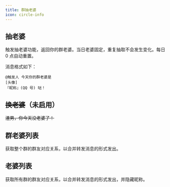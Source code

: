 ```yaml
---
title: 群抽老婆
icon: circle-info
---
```

## 抽老婆

触发抽老婆功能，返回你的群老婆。当日老婆固定，重复抽取不会发生变化。每日 0 点自动重置。

消息格式如下：

```消息:no-line-numbers
@触发人 今天你的群老婆是
[头像]
『昵称』(QQ 号) 哒！
```

## ~~换老婆~~（未启用）

~~渣男，你今天没老婆了！~~

## 群老婆列表

获取整个群的群友对应关系，以合并转发消息的形式发出。

## 老婆列表

获取所有群的群友对应关系，以合并转发消息的形式发出，并隐藏昵称。
